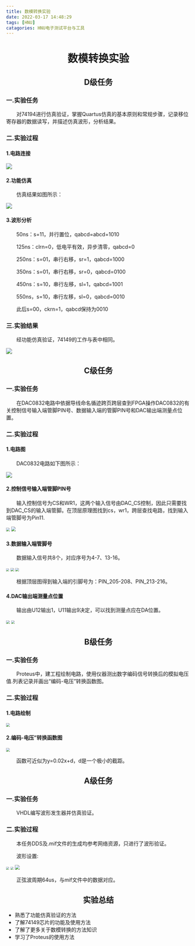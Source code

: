 ```yaml
---
title: 数模转换实验
date: 2022-03-17 14:48:29
tags: [HNU]
catagories: HNU电子测试平台与工具
---
```


# <div align="center">数模转换实验</div>

## <div align="center">D级任务</div>

### 一.实验任务

<p style="text-indent:2em">对74194进行仿真验证，掌握Quartus仿真的基本原则和常规步骤，记录移位寄存器的数据读写，并描述仿真波形，分析结果。</p>

### 二.实验过程

#### 1.电路连接

![](数模转换实验/数模转换实验报告1.png)

#### 2.功能仿真

<p style="text-indent:2em">仿真结果如图所示：</p>

![](数模转换实验/数模转换实验报告2.png)

#### 3.波形分析

<p style="text-indent:2em">50ns：s=11，并行置位，qabcd=abcd=1010</p>

<p style="text-indent:2em">125ns：clrn=0，低电平有效，异步清零，qabcd=0</p>

<p style="text-indent:2em">250ns：s=01，串行右移，sr=1，qabcd=1000</p>

<p style="text-indent:2em">350ns：s=01，串行右移，sr=0，qabcd=0100</p>

<p style="text-indent:2em">450ns：s=10，串行左移，sl=1，qabcd=1001</p>

<p style="text-indent:2em">550ns，s=10，串行左移，sl=0，qabcd=0010</p>

<p style="text-indent:2em">此后s=00，ckrn=1，qabcd保持为0010</p>

### 三.实验结果

<p style="text-indent:2em">经功能仿真验证，74149的工作与表中相同。</p>

![](数模转换实验/数模转换实验报告3.png)

## <div align="center">C级任务</div>

### 一.实验任务

<p style="text-indent:2em">在DAC0832电路中依据导线命名循迹跨页跨层查到FPGA操作DAC0832的有关控制信号输入端管脚PIN号、数据输入端的管脚PIN号和DAC输出端测量点位置。</p>

### 二.实验过程

#### 1.电路图

<p style="text-indent:2em">DAC0832电路如下图所示：</p>

![](数模转换实验/数模转换实验报告4.png)

#### 2.控制信号输入端管脚PIN号

<p style="text-indent:2em">输入控制信号为CS和WR1，这两个输入信号由DAC_CS控制，因此只需要找到DAC_CS的输入端管脚。在顶层原理图找到cs，wr1，跨层查找电路，找到输入端管脚号为Pin11.</p>

<img src="数模转换实验/数模转换实验报告5-16574389752276.png" style="zoom:60%;" />

<img src="数模转换实验/数模转换实验报告6.png" style="zoom:80%;" />

#### 3.数据输入端管脚号

<p style="text-indent:2em">数据输入信号共8个，对应序号为4-7、13-16。</p>
                                                       <img src="数模转换实验/数模转换实验报告7.png" style="zoom:50%;" />

<img src="数模转换实验/数模转换实验报告8.png" style="zoom:60%;" />

<img src="数模转换实验/数模转换实验报告9.png" style="zoom:60%;" />

<p style="text-indent:2em">根据顶层图得到输入端的引脚号为：PIN_205-208、PIN_213-216。</p>

#### 4.DAC输出端测量点位置

<p style="text-indent:2em">输出由U12输出1，U11输出9决定，可以找到测量点应在DA位置。</p>

<img src="数模转换实验/数模转换实验报告10.png" style="zoom:60%;" />

<img src="数模转换实验/数模转换实验报告11.png" style="zoom:60%;" />



## <div align="center"> B级任务</div>

### 一.实验任务

<p style="text-indent:2em">Proteus中，建工程绘制电路，使用仪器测出数字编码信号转换后的模拟电压值.列表记录并画出“编码-电压”转换函数图。</p>

### 二.实验过程

#### 1.电路绘制

<img src="数模转换实验/数模转换实验报告12.png" style="zoom:60%;" />

#### 2.编码-电压”转换函数图

<img src="数模转换实验/数模转换实验报告13.png" style="zoom:60%;" />

<p style="text-indent:2em">函数可近似为y=0.02x+d，d是一个极小的截距。</p>

## <div align="center">A级任务</div>

### 一.实验任务

<p style="text-indent:2em">VHDL编写波形发生器并仿真验证。</p>

### 二.实验过程

<p style="text-indent:2em">本任务DDS及.mif文件的生成均参考网络资源，只进行了波形验证。</p>

<p style="text-indent:2em">波形设置:</p>

<img src="数模转换实验/数模转换实验报告14.png" style="zoom:50%;" />

<img src="数模转换实验/数模转换实验报告15.png" style="zoom: 50%;" />

<img src="数模转换实验/数模转换实验报告16.png" style="zoom: 80%;" />

<p style="text-indent:2em">正弦波周期64us，与mif文件中的数据对应。</p>

## <div align="center">**实验总结**</div>

- 熟悉了功能仿真验证的方法
- 了解74149芯片的功能及使用方法
- 了解了更多关于数模转换的方法知识
- 学习了Proteus的使用方法
